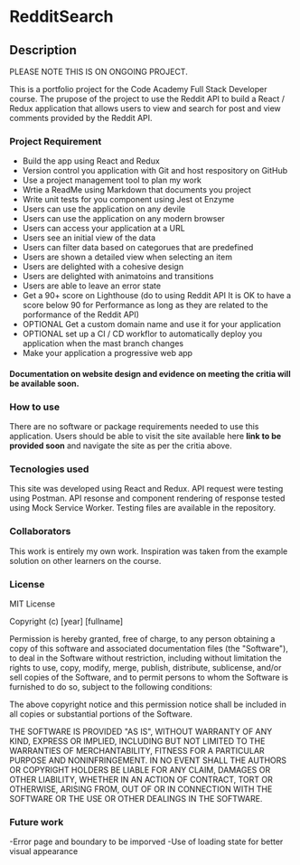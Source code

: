 RedditSearch
============

Description
-----------

PLEASE NOTE THIS IS ON ONGOING PROJECT.

This is a portfolio project for the Code Academy Full Stack Developer course. 
The prupose of the project to use the Reddit API to build a React / Redux application that allows users to view and search for post and view comments provided by the Reddit API.

### Project Requirement
- Build the app using React and Redux
- Version control you application with Git and host respository on GitHub
- Use a project management tool to plan my work
- Wrtie a ReadMe using Markdown that documents you project
- Write unit tests for you component using Jest ot Enzyme
- Users can use the application on any devile
- Users can use the application on any modern browser
- Users can access your application at a URL
- Users see an initial view of the data
- Users can filter data based on categorues that are predefined
- Users are shown a detailed view when selecting an item
- Users are delighted with a cohesive design
- Users are delighted with animatoins and transitions
- Users are able to leave an error state
- Get a 90+ score on Lighthouse (do to using Reddit API It is OK to have a score below 90 for Performance as long as they are related to the porformance of the Reddit API)
- OPTIONAL Get a custom domain name and use it for your application
- OPTIONAL set up a CI / CD workflor to automatically deploy you application when the mast branch changes
- Make your application a progressive web app

#### Documentation on website design and evidence on meeting the critia will be available soon.

###  How to use
There are no software or package requirements needed to use this application. Users should be able to visit the site available here **link to be provided soon** and navigate the site as per the critia above.

### Tecnologies used
This site was developed using React and Redux. API request were testing using Postman. API resonse and component rendering of response tested using Mock Service Worker. Testing files are available in the repository. 

### Collaborators
This work is entirely my own work. Inspiration was taken from the example solution on other learners on the course. 

### License

MIT License

Copyright (c) [year] [fullname]

Permission is hereby granted, free of charge, to any person obtaining a copy
of this software and associated documentation files (the "Software"), to deal
in the Software without restriction, including without limitation the rights
to use, copy, modify, merge, publish, distribute, sublicense, and/or sell
copies of the Software, and to permit persons to whom the Software is
furnished to do so, subject to the following conditions:

The above copyright notice and this permission notice shall be included in all
copies or substantial portions of the Software.

THE SOFTWARE IS PROVIDED "AS IS", WITHOUT WARRANTY OF ANY KIND, EXPRESS OR
IMPLIED, INCLUDING BUT NOT LIMITED TO THE WARRANTIES OF MERCHANTABILITY,
FITNESS FOR A PARTICULAR PURPOSE AND NONINFRINGEMENT. IN NO EVENT SHALL THE
AUTHORS OR COPYRIGHT HOLDERS BE LIABLE FOR ANY CLAIM, DAMAGES OR OTHER
LIABILITY, WHETHER IN AN ACTION OF CONTRACT, TORT OR OTHERWISE, ARISING FROM,
OUT OF OR IN CONNECTION WITH THE SOFTWARE OR THE USE OR OTHER DEALINGS IN THE
SOFTWARE.

### Future work
-Error page and boundary to be imporved
-Use of loading state for better visual appearance



